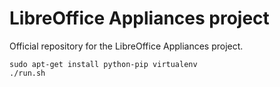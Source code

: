 # LibreOffice Appliances project

Official repository for the LibreOffice Appliances project.

```
sudo apt-get install python-pip virtualenv
./run.sh
```
